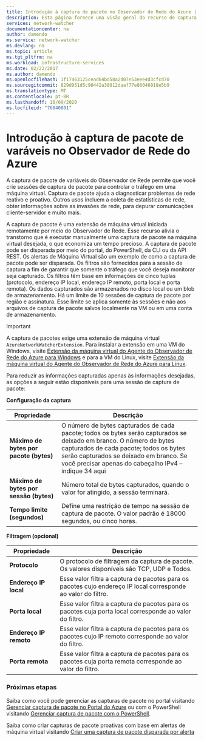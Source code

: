 ```yaml
---
title: Introdução à captura de pacote no Observador de Rede do Azure | Microsoft Docs
description: Esta página fornece uma visão geral do recurso de captura de pacote do Observador de Rede
services: network-watcher
documentationcenter: na
author: damendo
ms.service: network-watcher
ms.devlang: na
ms.topic: article
ms.tgt_pltfrm: na
ms.workload: infrastructure-services
ms.date: 02/22/2017
ms.author: damendo
ms.openlocfilehash: 1f17463125cead64bd58a2d07e53eee4d3cfcd70
ms.sourcegitcommit: 829d951d5c90442a38012daaf77e86046018e5b9
ms.translationtype: MT
ms.contentlocale: pt-BR
ms.lasthandoff: 10/09/2020
ms.locfileid: "76840801"
---
```

# <a name="introduction-to-variable-packet-capture-in-azure-network-watcher"></a>Introdução à captura de pacote de varáveis no Observador de Rede do Azure

A captura de pacote de variáveis do Observador de Rede permite que você crie sessões de captura de pacote para controlar o tráfego em uma máquina virtual. Captura de pacote ajuda a diagnosticar problemas de rede reativo e proativo. Outros usos incluem a coleta de estatísticas de rede, obter informações sobre as invasões de rede, para depurar comunicações cliente-servidor e muito mais.

A captura de pacote é uma extensão de máquina virtual iniciada remotamente por meio do Observador de Rede. Esse recurso alivia o transtorno que é executar manualmente uma captura de pacote na máquina virtual desejada, o que economiza um tempo precioso. A captura de pacote pode ser disparada por meio do portal, do PowerShell, da CLI ou da API REST. Os alertas de Máquina Virtual são um exemplo de como a captura de pacote pode ser disparada. Os filtros são fornecidos para a sessão de captura a fim de garantir que somente o tráfego que você deseja monitorar seja capturado. Os filtros têm base em informações de cinco tuplas (protocolo, endereço IP local, endereço IP remoto, porta local e porta remota). Os dados capturados são armazenados no disco local ou um blob de armazenamento. Há um limite de 10 sessões de captura de pacote por região e assinatura. Esse limite se aplica somente às sessões e não aos arquivos de captura de pacote salvos localmente na VM ou em uma conta de armazenamento.

> [!IMPORTANT]
> A captura de pacotes exige uma extensão de máquina virtual `AzureNetworkWatcherExtension`. Para instalar a extensão em uma VM do Windows, visite [Extensão da máquina virtual do Agente do Observador de Rede do Azure para Windows](../virtual-machines/windows/extensions-nwa.md) e para a VM do Linux, visite [Extensão da máquina virtual do Agente do Observador de Rede do Azure para Linux](../virtual-machines/linux/extensions-nwa.md).

Para reduzir as informações capturadas apenas às informações desejadas, as opções a seguir estão disponíveis para uma sessão de captura de pacote:

**Configuração da captura**

|Propriedade|Descrição|
|---|---|
|**Máximo de bytes por pacote (bytes)** | O número de bytes capturados de cada pacote; todos os bytes serão capturados se deixado em branco. O número de bytes capturados de cada pacote; todos os bytes serão capturados se deixado em branco. Se você precisar apenas do cabeçalho IPv4 – indique 34 aqui |
|**Máximo de bytes por sessão (bytes)** | Número total de bytes capturados, quando o valor for atingido, a sessão terminará.|
|**Tempo limite (segundos)** | Define uma restrição de tempo na sessão de captura de pacote. O valor padrão é 18000 segundos, ou cinco horas.|

**Filtragem (opcional)**

|Propriedade|Descrição|
|---|---|
|**Protocolo** | O protocolo de filtragem da captura de pacote. Os valores disponíveis são TCP, UDP e Todos.|
|**Endereço IP local** | Esse valor filtra a captura de pacotes para os pacotes cujo endereço IP local corresponde ao valor do filtro.|
|**Porta local** | Esse valor filtra a captura de pacotes para os pacotes cuja porta local corresponde ao valor do filtro.|
|**Endereço IP remoto** | Esse valor filtra a captura de pacotes para os pacotes cujo IP remoto corresponde ao valor do filtro.|
|**Porta remota** | Esse valor filtra a captura de pacotes para os pacotes cuja porta remota corresponde ao valor do filtro.|

### <a name="next-steps"></a>Próximas etapas

Saiba como você pode gerenciar as capturas de pacote no portal visitando [Gerenciar captura de pacote no Portal do Azure](network-watcher-packet-capture-manage-portal.md) ou com o PowerShell visitando [Gerenciar captura de pacote com o PowerShell](network-watcher-packet-capture-manage-powershell.md).

Saiba como criar capturas de pacote proativas com base em alertas de máquina virtual visitando [Criar uma captura de pacote disparada por alerta](network-watcher-alert-triggered-packet-capture.md)

<!--Image references-->
[1]: ./media/network-watcher-packet-capture-overview/figure1.png













